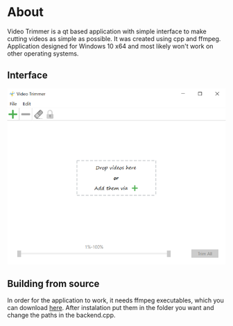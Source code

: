 # About

Video Trimmer is a qt based application with simple interface to make cutting videos as simple as possible. It was created using cpp and ffmpeg. Application designed for Windows 10 x64 and most likely won't work on other operating systems.

## Interface

![Interface](https://github.com/IvanNugiban/VideoTrimmer/blob/master/img/screenshot.png)

## Building from source

In order for the application to work, it needs ffmpeg executables, which you can download [here](https://github.com/BtbN/FFmpeg-Builds). After instalation put them in the folder you want and change the paths in the backend.cpp.